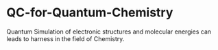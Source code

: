 # QC-for-Quantum-Chemistry
Quantum Simulation of electronic structures and molecular energies can leads to harness in the field of Chemistry.
